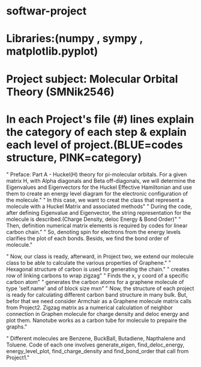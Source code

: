 # softwar-project
# Libraries:(numpy , sympy , matplotlib.pyplot)
# Project subject: Molecular Orbital Theory (SMNik2546)
# In each Project's file (#) lines explain the category of each step & explain each level of project.(BLUE=codes structure, PINK=category)

" Preface: Part A - Huckel(H) theory for pi-molecular orbitals.
For a given matrix H, with Alpha diagonals and Beta off-diagonals, we will determine the Eigenvalues and Eigenvectors
for the Huckel Effective Hamiltonian and use them to create an energy level diagram for the electronic configuration of the molecule."
" In this case, we want to creat the class that represent a molecule with a Huckel Matrix and associated methods"
" During the code, after defining Eigenvalue and Eigenvector, the string representation for the molecule is described.(Charge Density, deloc Energy & Bond Order)"
" Then, definition numerical matrix elements is required by codes for linear carbon chain."
" So, denoting spin for electrons from the energy levels clarifies the plot of each bonds. Besids, we find the bond order of molecule."


" Now, our class is ready, afterward, in Project two, we extend our molecule class to be able to calculate the various properties of Graphene."
" Hexagonal structure of carbon is used for generating the chain."
" creates row of linking carbons to wrap zigzag"
" Finds the x, y coord of a specific carbon atom"
" generates the carbon atoms for a graphene molecule of type 'self.name' and of block size mxn"
" Now, the structure of each project is ready for calculating different carbon band structure in many bulk. But, befor that we need consider Armchair as a Graphene molecule matrix calls from Project2. Zigzag matrix as a numerical calculation of neighbor connection in Graphen molecule for charge density and deloc energy and plot them. Nanotube works as a carbon tube for molecule to prepaire the graphs."

" Different molecules are Benzene, BuckBall, Butadiene, Napthalene and Toluene. Code of each one involves generate_eigen, find_deloc_energy, energy_level_plot, find_charge_density and find_bond_order that call from Project1." 




